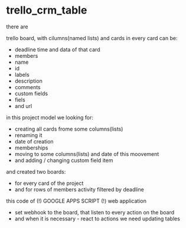 # trello_crm_table

there are

trello board, with cilumns(named lists) and cards
in every card can be: 
- deadline time and data of that card
- members
- name
- id
- labels
- description
- comments
- custom fields
- fiels
- and url

in this project model we looking for:
- creating all cards frome some columns(lists)
- renaming it
- date of creation
- memberships
- moving to some columns(lists) and date of this moovement
- and adding / changing custom field item

and created two boards:
- for every card of the project
- and for rows of members activity filtered by deadline

this code of (!) GOOGLE APPS SCRIPT (!) web application 
- set webhook to the board, that listen to every action on the board
- and when it is necessary - react to actions we need updating tables

